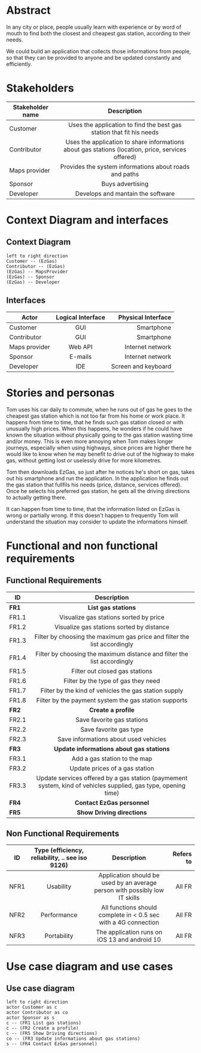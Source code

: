 # Abstract

In any city or place, people usually learn with experience or by word of mouth to find both the closest and cheapest gas station, according to their needs.

We could build an application that collects those informations from people, so that they can be provided to anyone and be updated constantly and efficiently.

# Stakeholders

| Stakeholder name  | Description |
| ----------------- |:-----------:|
| Customer    |Uses the application to find the best gas station that fit his needs|
| Contributor      |Uses the application to share informations about gas stations (location, price, services offered)|
| Maps provider    |Provides the system informations about roads and paths|
| Sponsor          |Buys advertising|
| Developer        |Develops and mantain the software|

# Context Diagram and interfaces

## Context Diagram

```plantuml
left to right direction
Customer -- (EzGas)
Contributor -- (EzGas)
(EzGas) -- MapsProvider
(EzGas) -- Sponsor
(EzGas) -- Developer
```

## Interfaces

| Actor | Logical Interface | Physical Interface  |
| ------------- |:-------------:| -----:|
|Customer      |GUI       |Smartphone|
|Contributor   |GUI       |Smartphone|
|Maps provider |Web API   |Internet network|
|Sponsor       |E-mails   |Internet network|
|Developer     |IDE       |Screen and keyboard|

# Stories and personas

Tom uses his car daily to commute, when he runs out of gas he goes to the cheapest gas station which is not too far from his home or work place. It happens from time to time, that he finds such gas station closed or with unusually high prices. When this happens, he wonders if he could have known the situation without physically going to the gas station wasting time and/or money.
This is even more annoying when Tom makes longer journeys, especially when using highways, since prices are higher there he would like to know when he may benefit to drive out of the highway to make gas, without getting lost or uselessly drive for more kilometres.

Tom then downloads EzGas, so just after he notices he's short on gas, takes out his smartphone and run the application. In the application he finds out the gas station that fullfils his needs (price, distance, services offered). Once he selects his preferred gas station, he gets all the driving directions to actually getting there.

It can happen from time to time, that the information listed on EzGas is wrong or partially wrong. If this doesn't happen to frequently Tom will understand the situation may consider to update the informations himself.

# Functional and non functional requirements

## Functional Requirements

| ID        | Description  |
| ------------- |:-------------:|
| <b> FR1</b>     |<b>List gas stations</b> |  
|  FR1.1  |Visualize gas stations sorted by price |
|  FR1.2  |Visualize gas stations sorted by distance|
|  FR1.3  |Filter by choosing the maximum gas price and filter the list accordingly |
|  FR1.4  |Filter by choosing the maximum distance and filter the list accordingly |
|  FR1.5  |Filter out closed gas stations|
|  FR1.6  |Filter by the type of gas they need|
|  FR1.7  |Filter by the kind of vehicles the gas station supply|
|  FR1.8    |Filter by the payment system the gas station supports|
| <b> FR2</b> |<b>Create a profile</b>|
| FR2.1       | Save favorite gas stations|
| FR2.2       | Save favorite gas type|
| FR2.3       | Save informations about used vehicles|
| <b> FR3</b> |<b>Update informations about gas stations</b>|
|  FR3.1   |Add a gas station to the map|
|  FR3.2   |Update prices of a gas station|
|  FR3.3   |Update services offered by a gas station (paymement system, kind of vehicles supplied, gas type, opening time)|
| <b> FR4 </b> | <b> Contact EzGas personnel</b>|
| <b> FR5 </b> | <b> Show Driving directions</b>|
## Non Functional Requirements

| ID        | Type (efficiency, reliability, .. see iso 9126)           | Description  | Refers to |
| ------------- |:-------------:| :-----:| -----:|
|  NFR1     | Usability | Application should be used by an average person with possibly low IT skills| All FR |
|  NFR2     | Performance | All functions should complete in < 0.5 sec with a 4G connection  | All FR |
|  NFR3     | Portability | The application runs on iOS 13 and android 10  | All FR |

# Use case diagram and use cases

## Use case diagram

```plantuml
left to right direction
actor Customer as c
actor Contributor as co
actor Sponsor as s
c -- (FR1 List gas stations)
c -- (FR2 Create a profile)
c -- (FR5 Show Driving directions)
co -- (FR3 Update informations about gas stations)
s -- (FR4 Contact EzGas personnel)
```
